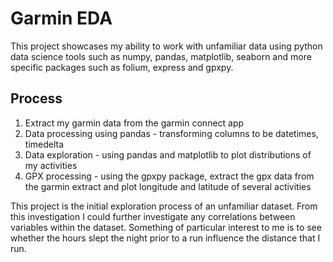# Garmin EDA

This project showcases my ability to work with unfamiliar data using python data science tools such as numpy, pandas, matplotlib, seaborn and more specific packages such as folium, express and gpxpy.

## Process
1. Extract my garmin data from the garmin connect app
2. Data processing using pandas - transforming columns to be datetimes, timedelta
3. Data exploration - using pandas and matplotlib to plot distributions of my activities
4. GPX processing - using the gpxpy package, extract the gpx data from the garmin extract and plot longitude and latitude of several activities

This project is the initial exploration process of an unfamiliar dataset. From this investigation I could further investigate any correlations between variables within the dataset. Something of particular interest to me is to see whether the hours slept the night prior to a run influence the distance that I run. 
